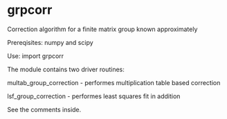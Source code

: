 # grpcorr
Correction algorithm for a finite matrix group known approximately

Prereqisites:
  numpy and  scipy

Use:
  import grpcorr

The module contains two driver routines:

multab_group_correction - performes multiplication table based correction

lsf_group_correction    - performes least squares fit in addition

See the comments inside.
